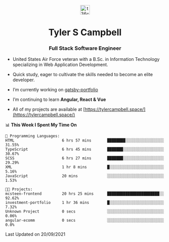 <p align="center">
<a href="https://www.linkedin.com/in/t36campbell" target="blank"><img align="center" src="https://ik.imagekit.io/t36campbell/Portfolio/linkedin.png.original_m8bbGgPh6.png" alt="t36campbell" height="30" width="30" /></a>
</p>
<h1 align="center">Tyler S Campbell</h1>
<h3 align="center">Full Stack Software Engineer</h3>

* United States Air Force veteran with a B.Sc. in Information Technology specializing in Web Application Development. 

* Quick study, eager to cultivate the skills needed to become an elite developer.

* I’m currently working on [gatsby-portfolio](https://github.com/t36campbell/gatsby-portfolio)

* I’m continuing to learn **Angular, React & Vue**

* All of my projects are available at [https://tylercampbell.space/](https://tylercampbell.space/)

<!--START_SECTION:waka-->
📊 **This Week I Spent My Time On** 

```text
💬 Programming Languages: 
HTML                     6 hrs 57 mins       ████████░░░░░░░░░░░░░░░░░   31.55% 
TypeScript               6 hrs 45 mins       ███████░░░░░░░░░░░░░░░░░░   30.67% 
SCSS                     6 hrs 27 mins       ███████░░░░░░░░░░░░░░░░░░   29.29% 
XML                      1 hr 8 mins         █░░░░░░░░░░░░░░░░░░░░░░░░   5.16% 
JavaScript               20 mins             ░░░░░░░░░░░░░░░░░░░░░░░░░   1.53%

🐱‍💻 Projects: 
mcsteen-frontend         20 hrs 25 mins      ███████████████████████░░   92.62% 
investment-portfolio     1 hr 36 mins        █░░░░░░░░░░░░░░░░░░░░░░░░   7.32% 
Unknown Project          0 secs              ░░░░░░░░░░░░░░░░░░░░░░░░░   0.06% 
angular-ecomm            0 secs              ░░░░░░░░░░░░░░░░░░░░░░░░░   0.0%

```


 Last Updated on 20/09/2021
<!--END_SECTION:waka-->
